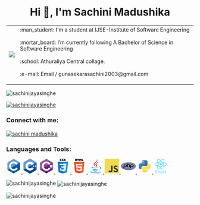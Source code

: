 <h1 align="center">Hi 👋, I'm Sachini Madushika</h1>

<table border="0">

  <tr>
    <td><p><img src="https://github.com/sachiniJayasinghe/sachiniJayasinghe/assets/139870219/e7881ce9-bd90-46a9-8f8c-779929172a8c" style="width:200px;"></p></td>
    <td>      
       :man_student: I'm a student at IJSE-Institute of Software Engineering <br><br>
       :mortar_board: I’m currently following A Bachelor of Science in Software Engineering <br><br>
       :school: Athuraliya Central collage. <br><br>
       :e-mail: Email / gunasekarasachini2003@gmail.com  <br><br>   
    </td>
  </tr>
  <tr>
  </table>

<p align="left"> <img src="https://komarev.com/ghpvc/?username=sachinijayasinghe&label=Profile%20views&color=0e75b6&style=flat" alt="sachinijayasinghe" /> </p>

<p align="left"> <a href="https://github.com/ryo-ma/github-profile-trophy"><img src="https://github-profile-trophy.vercel.app/?username=sachinijayasinghe" alt="sachinijayasinghe" /></a> </p>

<h3 align="left">Connect with me:</h3>
<p align="left">
<a href="https://fb.com/sachini madushika" target="blank"><img align="center" src="https://raw.githubusercontent.com/rahuldkjain/github-profile-readme-generator/master/src/images/icons/Social/facebook.svg" alt="sachini madushika" height="30" width="40" /></a>
</p>

<h3 align="left">Languages and Tools:</h3>
<p align="left"> <a href="https://www.cprogramming.com/" target="_blank" rel="noreferrer"> <img src="https://raw.githubusercontent.com/devicons/devicon/master/icons/c/c-original.svg" alt="c" width="40" height="40"/> </a> <a href="https://www.w3schools.com/cpp/" target="_blank" rel="noreferrer"> <img src="https://raw.githubusercontent.com/devicons/devicon/master/icons/cplusplus/cplusplus-original.svg" alt="cplusplus" width="40" height="40"/> </a> <a href="https://www.w3schools.com/cs/" target="_blank" rel="noreferrer"> <img src="https://raw.githubusercontent.com/devicons/devicon/master/icons/csharp/csharp-original.svg" alt="csharp" width="40" height="40"/> </a> <a href="https://www.w3schools.com/css/" target="_blank" rel="noreferrer"> <img src="https://raw.githubusercontent.com/devicons/devicon/master/icons/css3/css3-original-wordmark.svg" alt="css3" width="40" height="40"/> </a> <a href="https://www.w3.org/html/" target="_blank" rel="noreferrer"> <img src="https://raw.githubusercontent.com/devicons/devicon/master/icons/html5/html5-original-wordmark.svg" alt="html5" width="40" height="40"/> </a> <a href="https://www.java.com" target="_blank" rel="noreferrer"> <img src="https://raw.githubusercontent.com/devicons/devicon/master/icons/java/java-original.svg" alt="java" width="40" height="40"/> </a> <a href="https://developer.mozilla.org/en-US/docs/Web/JavaScript" target="_blank" rel="noreferrer"> <img src="https://raw.githubusercontent.com/devicons/devicon/master/icons/javascript/javascript-original.svg" alt="javascript" width="40" height="40"/> </a> <a href="https://www.php.net" target="_blank" rel="noreferrer"> <img src="https://raw.githubusercontent.com/devicons/devicon/master/icons/php/php-original.svg" alt="php" width="40" height="40"/> </a> <a href="https://www.python.org" target="_blank" rel="noreferrer"> <img src="https://raw.githubusercontent.com/devicons/devicon/master/icons/python/python-original.svg" alt="python" width="40" height="40"/> </a> <a href="https://reactjs.org/" target="_blank" rel="noreferrer"> <img src="https://raw.githubusercontent.com/devicons/devicon/master/icons/react/react-original-wordmark.svg" alt="react" width="40" height="40"/> </a> </p>

<p><img align="left" src="https://github-readme-stats.vercel.app/api/top-langs?username=sachinijayasinghe&show_icons=true&locale=en&layout=compact" alt="sachinijayasinghe" /></p>

<p>&nbsp;<img align="center" src="https://github-readme-stats.vercel.app/api?username=sachinijayasinghe&show_icons=true&locale=en" alt="sachinijayasinghe" /></p>

<p><img align="center" src="https://github-readme-streak-stats.herokuapp.com/?user=sachinijayasinghe&" alt="sachinijayasinghe" /></p>
